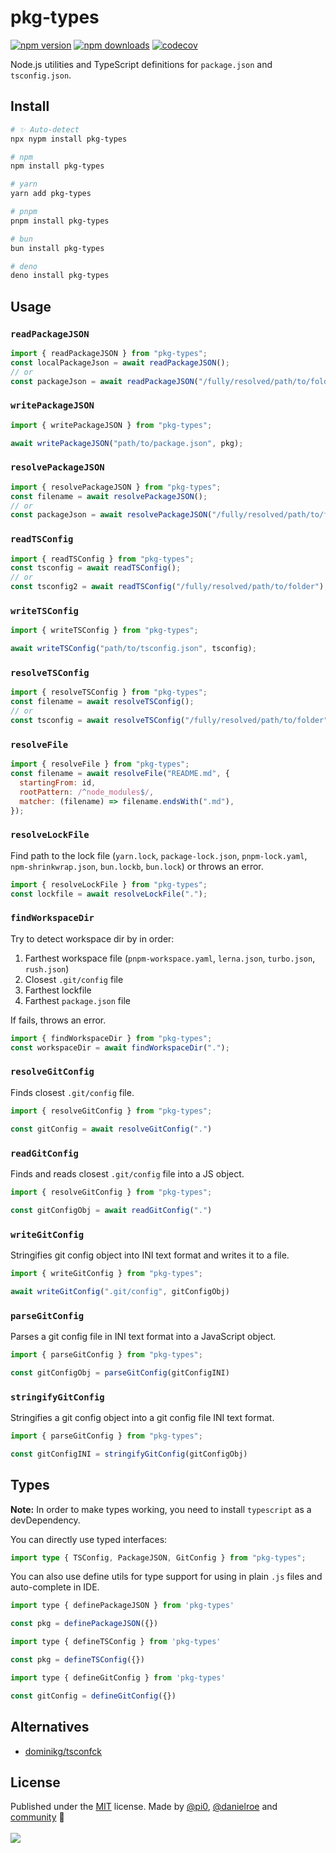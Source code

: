 # pkg-types

<!-- automd:badges color=yellow codecov -->

[![npm version](https://img.shields.io/npm/v/pkg-types?color=yellow)](https://npmjs.com/package/pkg-types)
[![npm downloads](https://img.shields.io/npm/dm/pkg-types?color=yellow)](https://npm.chart.dev/pkg-types)
[![codecov](https://img.shields.io/codecov/c/gh/unjs/pkg-types?color=yellow)](https://codecov.io/gh/unjs/pkg-types)

<!-- /automd -->

Node.js utilities and TypeScript definitions for `package.json` and `tsconfig.json`.

## Install

<!-- automd:pm-i -->

```sh
# ✨ Auto-detect
npx nypm install pkg-types

# npm
npm install pkg-types

# yarn
yarn add pkg-types

# pnpm
pnpm install pkg-types

# bun
bun install pkg-types

# deno
deno install pkg-types
```

<!-- /automd -->

## Usage

### `readPackageJSON`

```js
import { readPackageJSON } from "pkg-types";
const localPackageJson = await readPackageJSON();
// or
const packageJson = await readPackageJSON("/fully/resolved/path/to/folder");
```

### `writePackageJSON`

```js
import { writePackageJSON } from "pkg-types";

await writePackageJSON("path/to/package.json", pkg);
```

### `resolvePackageJSON`

```js
import { resolvePackageJSON } from "pkg-types";
const filename = await resolvePackageJSON();
// or
const packageJson = await resolvePackageJSON("/fully/resolved/path/to/folder");
```

### `readTSConfig`

```js
import { readTSConfig } from "pkg-types";
const tsconfig = await readTSConfig();
// or
const tsconfig2 = await readTSConfig("/fully/resolved/path/to/folder");
```

### `writeTSConfig`

```js
import { writeTSConfig } from "pkg-types";

await writeTSConfig("path/to/tsconfig.json", tsconfig);
```

### `resolveTSConfig`

```js
import { resolveTSConfig } from "pkg-types";
const filename = await resolveTSConfig();
// or
const tsconfig = await resolveTSConfig("/fully/resolved/path/to/folder");
```

### `resolveFile`

```js
import { resolveFile } from "pkg-types";
const filename = await resolveFile("README.md", {
  startingFrom: id,
  rootPattern: /^node_modules$/,
  matcher: (filename) => filename.endsWith(".md"),
});
```

### `resolveLockFile`

Find path to the lock file (`yarn.lock`, `package-lock.json`, `pnpm-lock.yaml`, `npm-shrinkwrap.json`, `bun.lockb`, `bun.lock`) or throws an error.

```js
import { resolveLockFile } from "pkg-types";
const lockfile = await resolveLockFile(".");
```

### `findWorkspaceDir`

Try to detect workspace dir by in order:

1. Farthest workspace file (`pnpm-workspace.yaml`, `lerna.json`, `turbo.json`, `rush.json`)
2. Closest `.git/config` file
3. Farthest lockfile
4. Farthest `package.json` file

If fails, throws an error.

```js
import { findWorkspaceDir } from "pkg-types";
const workspaceDir = await findWorkspaceDir(".");
```

### `resolveGitConfig`

Finds closest `.git/config` file.

```js
import { resolveGitConfig } from "pkg-types";

const gitConfig = await resolveGitConfig(".")
```

### `readGitConfig`

Finds and reads closest `.git/config` file into a JS object.

```js
import { resolveGitConfig } from "pkg-types";

const gitConfigObj = await readGitConfig(".")
```

### `writeGitConfig`

Stringifies git config object into INI text format and writes it to a file.

```js
import { writeGitConfig } from "pkg-types";

await writeGitConfig(".git/config", gitConfigObj)
```

### `parseGitConfig`

Parses a git config file in INI text format into a JavaScript object.

```js
import { parseGitConfig } from "pkg-types";

const gitConfigObj = parseGitConfig(gitConfigINI)
```

### `stringifyGitConfig`

Stringifies a git config object into a git config file INI text format.

```js
import { parseGitConfig } from "pkg-types";

const gitConfigINI = stringifyGitConfig(gitConfigObj)
```

## Types

**Note:** In order to make types working, you need to install `typescript` as a devDependency.

You can directly use typed interfaces:

```ts
import type { TSConfig, PackageJSON, GitConfig } from "pkg-types";
```

You can also use define utils for type support for using in plain `.js` files and auto-complete in IDE.

```js
import type { definePackageJSON } from 'pkg-types'

const pkg = definePackageJSON({})
```

```js
import type { defineTSConfig } from 'pkg-types'

const pkg = defineTSConfig({})
```

```js
import type { defineGitConfig } from 'pkg-types'

const gitConfig = defineGitConfig({})
```

## Alternatives

- [dominikg/tsconfck](https://github.com/dominikg/tsconfck)

## License

<!-- automd:contributors license=MIT author="pi0,danielroe" -->

Published under the [MIT](https://github.com/unjs/pkg-types/blob/main/LICENSE) license.
Made by [@pi0](https://github.com/pi0), [@danielroe](https://github.com/danielroe) and [community](https://github.com/unjs/pkg-types/graphs/contributors) 💛
<br><br>
<a href="https://github.com/unjs/pkg-types/graphs/contributors">
<img src="https://contrib.rocks/image?repo=unjs/pkg-types" />
</a>

<!-- /automd -->
